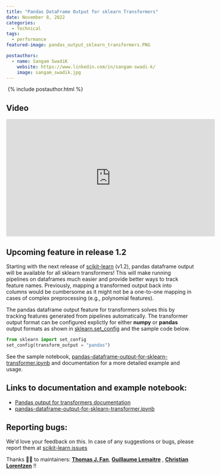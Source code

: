 ```yaml
---
title: "Pandas DataFrame Output for sklearn Transformers"
date: November 8, 2022
categories:
  - Technical
tags:
  - performance
featured-image: pandas_output_sklearn_transformers.PNG

postauthors:
  - name: Sangam SwadiK
    website: https://www.linkedin.com/in/sangam-swadi-k/
    image: sangam_swadik.jpg 
---
```


<div>
  <img src="/assets/images/posts_images/{{ page.featured-image }}" alt="">
  {% include postauthor.html %}
</div>

## Video
<iframe width="560" height="315" src="https://www.youtube.com/embed/5bCg8VfX2x8" title="YouTube video player" frameborder="0" allow="accelerometer; autoplay; clipboard-write; encrypted-media; gyroscope; picture-in-picture" allowfullscreen></iframe>

## Upcoming feature in release 1.2
Starting with the next release of [scikit-learn](https://github.com/scikit-learn/scikit-learn) (v1.2), pandas dataframe output will be available for all sklearn transformers! This will make running pipelines on dataframes much easier and provide better ways to track feature names. Previously, mapping a transformed output back into columns would be cumbersome as it might not be a one-to-one mapping in cases of complex preprocessing (e.g., polynomial features).

The pandas dataframe output feature for transformers solves this by tracking features generated from pipelines automatically. The transformer output format can be configured explictly for either **numpy** or **pandas** output formats as shown in [sklearn.set_config](https://scikit-learn.org/dev/modules/generated/sklearn.set_config.html#sklearn.set_config) and the sample code below.
```python
from sklearn import set_config
set_config(transform_output = "pandas")
```

See the sample notebook, [pandas-dataframe-output-for-sklearn-transformer.ipynb](https://github.com/scikit-learn/blog/blob/main/assets/notebooks/sklearn-pandas-df-output.ipynb) and documentation for a more detailed example and usage.

## Links to documentation and example notebook:
- [Pandas output for transformers documentation](https://scikit-learn.org/dev/auto_examples/miscellaneous/plot_set_output.html#sphx-glr-auto-examples-miscellaneous-plot-set-output-py) 
- [pandas-dataframe-output-for-sklearn-transformer.ipynb](https://github.com/scikit-learn/blog/blob/main/assets/notebooks/sklearn-pandas-df-output.ipynb)


## Reporting bugs:
We'd love your feedback on this. In case of any suggestions or bugs, please report them at
[scikit-learn issues](https://github.com/scikit-learn/scikit-learn/issues)

Thanks 🙏🏾 to maintainers: [**Thomas J. Fan**](https://github.com/thomasjpfan), [**Guillaume Lemaitre**](https://github.com/glemaitre) , [**Christian Lorentzen**](https://github.com/lorentzenchr) !!